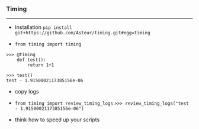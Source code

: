 ### Timing

----

- Installation
`pip install git+https://github.com/Asteur/timing.git#egg=timing`

- `from timing import timing`
```
>>> @timing
    def test():
        return 1+1

>>> test()
test - 1.9150002117385156e-06
```
- copy logs
- `from timing import review_timing_logs`
```>>> review_timing_logs("test - 1.9150002117385156e-06")```

- think how to speed up your scripts
